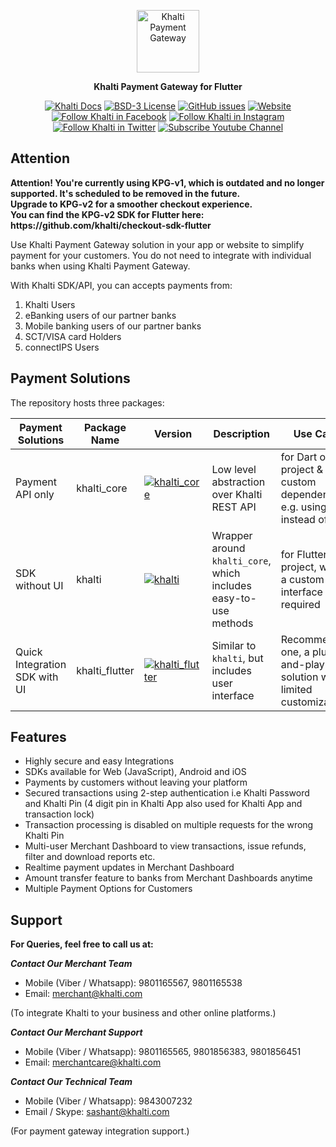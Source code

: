 <p align="center">
<img src="https://raw.githubusercontent.com/khalti/khalti-flutter-sdk/master/assets/khalti_logo.png" height="100" alt="Khalti Payment Gateway" />
</p>

<p align="center">
<strong>Khalti Payment Gateway for Flutter</strong>
</p>

<p align="center">
<a href="https://docs.khalti.com/"><img src="https://img.shields.io/badge/Khalti-Docs-blueviolet" alt="Khalti Docs"></a>
<a href="https://github.com/khalti/khalti-flutter-sdk/blob/master/LICENSE"><img src="https://img.shields.io/badge/License-BSD--3-informational" alt="BSD-3 License"></a>
<a href="https://github.com/khalti/khalti-flutter-sdk/issues"><img src="https://img.shields.io/github/issues/khalti/khalti-flutter-sdk" alt="GitHub issues"></a>
<a href="https://khalti.com"><img src="https://img.shields.io/website?url=https%3A%2F%2Fdocs.khalti.com" alt="Website"></a>
<a href="https://www.facebook.com/khalti.official"><img src="https://img.shields.io/badge/follow--000?style=social&logo=facebook" alt="Follow Khalti in Facebook"></a>
<a href="https://www.instagram.com/khaltiofficial"><img src="https://img.shields.io/badge/follow--000?style=social&logo=instagram" alt="Follow Khalti in Instagram"></a>
<a href="https://twitter.com/intent/follow?screen_name=khaltiofficial"><img src="https://img.shields.io/twitter/follow/khaltiofficial?style=social" alt="Follow Khalti in Twitter"></a>
<a href="https://www.youtube.com/channel/UCrXM4HqK9th3E2a04Z9Lh-Q"><img src="https://img.shields.io/youtube/channel/subscribers/UCrXM4HqK9th3E2a04Z9Lh-Q?label=Subscribe&style=social" alt="Subscribe Youtube Channel"></a>
</p>

## Attention
<strong>
Attention! You're currently using KPG-v1, which is outdated and no longer supported. It's scheduled to be removed in the future.
  <br />
Upgrade to KPG-v2 for a smoother checkout experience. 
  <br />
  You can find the KPG-v2 SDK for Flutter here: https://github.com/khalti/checkout-sdk-flutter
</strong>


Use Khalti Payment Gateway solution in your app or website to simplify payment for your customers. 
You do not need to integrate with individual banks when using Khalti Payment Gateway.

With Khalti SDK/API, you can accepts payments from:

1. Khalti Users
2. eBanking users of our partner banks
3. Mobile banking users of our partner banks
4. SCT/VISA card Holders
5. connectIPS Users

## Payment Solutions

The repository hosts three packages:

Payment Solutions             | Package Name    | Version                                                                                                                | Description                                                      | Use Case
---------------------------   | -------------   | ---------------------------------------------------------------------------------------------------------------------  | --------------------------------------------------------------   | --------------------------------------------------------------------------------------
Payment API only              | khalti_core     | [![khalti_core](https://img.shields.io/pub/v/khalti_core.svg)](https://pub.dartlang.org/packages/khalti_core)          | Low level abstraction over Khalti REST API                       | for Dart only project & using custom dependencies. e.g. using `dio` instead of `http`
SDK without UI                | khalti          | [![khalti](https://img.shields.io/pub/v/khalti.svg)](https://pub.dartlang.org/packages/khalti)                         | Wrapper around `khalti_core`, which includes easy-to-use methods | for Flutter project, where a custom user interface is required
Quick Integration SDK with UI | khalti_flutter  | [![khalti_flutter](https://img.shields.io/pub/v/khalti_flutter.svg)](https://pub.dartlang.org/packages/khalti_flutter) | Similar to `khalti`, but includes user interface                 | Recommended one, a plug-and-play solution with limited customization


## Features

* Highly secure and easy Integrations
* SDKs available for Web (JavaScript), Android and iOS
* Payments by customers without leaving your platform
* Secured transactions using 2-step authentication i.e Khalti Password and Khalti Pin (4 digit pin in Khalti App also used for Khalti App and transaction lock)
* Transaction processing is disabled on multiple requests for the wrong Khalti Pin
* Multi-user Merchant Dashboard to view transactions, issue refunds, filter and download reports etc.
* Realtime payment updates in Merchant Dashboard
* Amount transfer feature to banks from Merchant Dashboards anytime
* Multiple Payment Options for Customers


## Support
**For Queries, feel free to call us at:**

_**Contact Our Merchant Team**_
* Mobile (Viber / Whatsapp): 9801165567, 9801165538
* Email: merchant@khalti.com

(To integrate Khalti to your business and other online platforms.)

_**Contact Our Merchant Support**_
* Mobile (Viber / Whatsapp): 9801165565, 9801856383, 9801856451
* Email: merchantcare@khalti.com

_**Contact Our Technical Team**_
* Mobile (Viber / Whatsapp): 9843007232
* Email / Skype: sashant@khalti.com

(For payment gateway integration support.)

